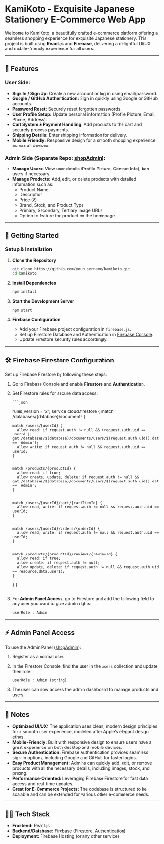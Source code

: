 # KamiKoto - Exquisite Japanese Stationery E-Commerce Web App

Welcome to KamiKoto, a beautifully crafted e-commerce platform offering a seamless shopping experience for exquisite Japanese stationery. This project is built using **React.js** and **Firebase**, delivering a delightful UI/UX and mobile-friendly experience for all users.

---

## 🌟 Features

### User Side:

- **Sign In / Sign Up:** Create a new account or log in using email/password.
- **Google / GitHub Authentication:** Sign in quickly using Google or GitHub accounts.
- **Password Reset:** Securely reset forgotten passwords.
- **User Profile Setup:** Update personal information (Profile Picture, Email, Phone, Address).
- **Cart System & Payment Handling:** Add products to the cart and securely process payments.
- **Shipping Details:** Enter shipping information for delivery.
- **Mobile Friendly:** Responsive design for a smooth shopping experience across all devices.

### Admin Side (Separate Repo: [shopAdmin](https://github.com/itfeelsharsh/shopAdmin)):

- **Manage Users:** View user details (Profile Picture, Contact Info), ban users if necessary.
- **Manage Products:** Add, edit, or delete products with detailed information such as:
  - Product Name
  - Description
  - Price (₹)
  - Brand, Stock, and Product Type
  - Primary, Secondary, Tertiary Image URLs
  - Option to feature the product on the homepage

---

## 🚀 Getting Started

### Setup & Installation

1. **Clone the Repository**

   ```bash
   git clone https://github.com/yourusername/kamikoto.git
   cd kamikoto
   ```

2. **Install Dependencies**

   ```bash
   npm install
   ```

3. **Start the Development Server**

   ```bash
   npm start
   ```

4. **Firebase Configuration:**
   - Add your Firebase project configuration in `firebase.js`.
   - Set up Firestore Database and Authentication in [Firebase Console](https://console.firebase.google.com).
   - Update Firestore security rules accordingly.

---

## 🛠 Firebase Firestore Configuration

Set up Firebase Firestore by following these steps:

1.  Go to [Firebase Console](https://console.firebase.google.com) and enable **Firestore** and **Authentication**.

2.  Set Firestore rules for secure data access:

        ```json
    rules_version = '2';
    service cloud.firestore {
    match /databases/{database}/documents {

        match /users/{userId} {
          allow read: if request.auth != null && (request.auth.uid == userId || get(/databases/$(database)/documents/users/$(request.auth.uid)).data.userRole == 'Admin');
          allow write: if request.auth != null && request.auth.uid == userId;
        }


        match /products/{productId} {
          allow read: if true;
          allow create, update, delete: if request.auth != null && get(/databases/$(database)/documents/users/$(request.auth.uid)).data.userRole == 'Admin';
        }


        match /users/{userId}/cart/{cartItemId} {
          allow read, write: if request.auth != null && request.auth.uid == userId;
        }


        match /users/{userId}/orders/{orderId} {
          allow read, write: if request.auth != null && request.auth.uid == userId;
        }


        match /products/{productId}/reviews/{reviewId} {
          allow read: if true;
          allow create: if request.auth != null;
          allow update, delete: if request.auth != null && request.auth.uid == resource.data.userId;
        }

    }
    }
    ```

3.  For **Admin Panel Access**, go to Firestore and add the following field to any user you want to give admin rights:

    ```plaintext
    userRole : Admin
    ```

---

## ⚡️ Admin Panel Access

To use the Admin Panel ([shopAdmin](https://github.com/itfeelsharsh/shopAdmin)):

1. Register as a normal user.
2. In the Firestore Console, find the user in the `users` collection and update their role:

   ```plaintext
   userRole : Admin (string)
   ```

3. The user can now access the admin dashboard to manage products and users.

---

## 📝 Notes

- **Optimized UI/UX:** The application uses clean, modern design principles for a smooth user experience, modeled after Apple’s elegant design ethos.
- **Mobile-Friendly:** Built with responsive design to ensure users have a great experience on both desktop and mobile devices.
- **Secure Authentication:** Firebase Authentication provides seamless sign-in options, including Google and GitHub for faster logins.
- **Easy Product Management:** Admins can quickly add, edit, or remove products with all the necessary details, including images, stock, and pricing.
- **Performance-Oriented:** Leveraging Firebase Firestore for fast data access and real-time updates.
- **Great for E-Commerce Projects:** The codebase is structured to be scalable and can be extended for various other e-commerce needs.

---

## 🧑‍💻 Tech Stack

- **Frontend:** React.js
- **Backend/Database:** Firebase (Firestore, Authentication)
- **Deployment:** Firebase Hosting (or any other service)
